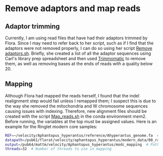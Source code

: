 # Remove adaptors and map reads

## Adaptor trimming

Currently, I am using read files that have had their adaptors trimmed by Flora. Since I may need to refer back to her script, such as if I find that the adaptors were not removed properly, 
I can do so using her script [Remove adaptors.sh](scripts/Remove_adaptors.sh). Briefly, she created a list of all the adaptor sequences using Carl's library prep spreadsheet and then used
[Trimmomatic](https://github.com/usadellab/Trimmomatic) to remove them, as well as removing bases at the ends of reads with a quality below 20.

## Mapping

Although Flora had mapped the reads herself, I found that the indel realignment step would fail unless I remapped them; I suspect this is due to the way she removed the mitochondria and 
W chromosome sequences causing issues with indexing. Therefore, new alignment files should be created with the script [Map_reads.sh](scripts/Map_reads.sh) in the conda environment mem2. 
Before running, the variables at the top must be assigned values. Here is an example for the Ringlet modern core samples:
```bash
REF=~/velocity/Aphantopus_hyperantus/reference/Ahyperantus_genome.fa  # Path to reference genome
datapath=/pub61/florat/velocity/aphantopus_hyperantus/modern_data/00_raw_reads_modc/Samples  # Path to trimmed fastq files
output=/pub64/mattm/velocity/Aphantopus_hyperantus/modc_mapping  # Path to output directory
threads=32  # Number of threads to use in mapping
```
